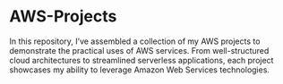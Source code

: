 # AWS-Projects

In this repository, I’ve assembled a collection of my AWS projects to demonstrate the practical uses of AWS services. From well-structured cloud architectures to streamlined serverless applications, each project showcases my ability to leverage Amazon Web Services technologies.
